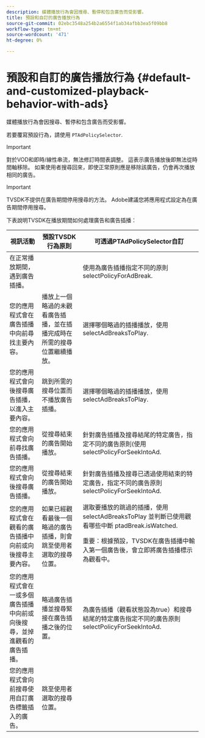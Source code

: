 ```yaml
---
description: 媒體播放行為會因搜尋、暫停和包含廣告而受影響。
title: 預設和自訂的廣告播放行為
source-git-commit: 02ebc3548a254b2a6554f1ab34afbb3ea5f09bb8
workflow-type: tm+mt
source-wordcount: '471'
ht-degree: 0%

---
```


# 預設和自訂的廣告播放行為 {#default-and-customized-playback-behavior-with-ads}

媒體播放行為會因搜尋、暫停和包含廣告而受影響。

若要覆寫預設行為，請使用 `PTAdPolicySelector`.

>[!IMPORTANT]
>
>對於VOD和即時/線性串流，無法修訂時間表調整。 這表示廣告播放後即無法從時間軸移除。 如果使用者搜尋回來，即使正常原則應是移除該廣告，仍會再次播放相同的廣告。

>[!IMPORTANT]
>
>TVSDK不提供在廣告期間停用搜尋的方法。 Adobe建議您將應用程式設定為在廣告期間停用搜尋。

下表說明TVSDK在播放期間如何處理廣告和廣告插播：

<table id="table_466538B1C2A646B89EB4F9AA111203BE"> 
 <thead> 
  <tr> 
   <th colname="col1" class="entry"><b>視訊活動</b></th> 
   <th colname="col2" class="entry"><b>預設TVSDK行為原則</b></th> 
   <th colname="col3" class="entry"><b>可透過PTAdPolicySelector自訂</b></th>
  </tr>
 </thead>
 <tbody> 
  <tr> 
   <td colname="col1"> 在正常播放期間，遇到廣告插播。 </td> 
   <td colname="col2"></td> 
   <td colname="col3">使用為廣告插播指定不同的原則 <span class="codeph"> selectPolicyForAdBreak</span>. </td> 
  </tr> 
  <tr> 
   <td colname="col1"> 您的應用程式會在廣告插播中向前尋找主要內容。 </td> 
   <td colname="col2"> 播放上一個略過的未觀看廣告插播，並在插播完成時在所需的搜尋位置繼續播放。 </td> 
   <td colname="col3">選擇哪個略過的插播播放，使用 <span class="codeph"> selectAdBreaksToPlay</span>. </td> 
  </tr> 
  <tr> 
   <td colname="col1"> 您的應用程式會向後搜尋廣告插播，以進入主要內容。 </td> 
   <td colname="col2"> 跳到所需的搜尋位置而不播放廣告插播。 </td> 
   <td colname="col3">選擇哪個略過的插播播放，使用 <span class="codeph"> selectAdBreaksToPlay</span>.                      </td> 
  </tr> 
  <tr> 
   <td colname="col1"> 您的應用程式會向前尋找廣告插播。 </td> 
   <td colname="col2"> 從搜尋結束的廣告開始播放。 </td> 
   <td colname="col3">針對廣告插播及搜尋結尾的特定廣告，指定不同的廣告原則(使用 <span class="codeph"> selectPolicyForSeekIntoAd</span>. </td> 
  </tr> 
  <tr> 
   <td colname="col1"> 您的應用程式會向後搜尋廣告插播。 </td> 
   <td colname="col2"> 從搜尋結束的廣告開始播放。 </td> 
   <td colname="col3">針對廣告插播及搜尋已透過使用結束的特定廣告，指定不同的廣告原則 <span class="codeph"> selectPolicyForSeekIntoAd</span>. </td> 
  </tr> 
  <tr> 
   <td colname="col1"> 您的應用程式會在觀看的廣告插播中向前或向後搜尋主要內容。 </td> 
   <td colname="col2"> 如果已經觀看最後一個略過的廣告插播，則會跳至使用者選取的搜尋位置。 </td> 
   <td colname="col3">選取要播放的跳過的插播，使用 <span class="codeph"> selectAdBreaksToPlay</span> 並判斷已使用觀看哪些中斷 <span class="codeph"> ptadBreak.isWatched</span>. <p> <p>重要：根據預設，TVSDK在廣告插播中輸入第一個廣告後，會立即將廣告插播標示為觀看中。 </p> </p> </td> 
  </tr> 
  <tr> 
   <td colname="col1"> 您的應用程式會在一或多個廣告插播中向前或向後搜尋，並掉進觀看的廣告插播。 </td> 
   <td colname="col2"> 略過廣告插播並搜尋緊接在廣告插播之後的位置。 </td> 
   <td colname="col3">為廣告插播（觀看狀態設為true）和搜尋結尾的特定廣告指定不同的廣告原則 <span class="codeph"> selectPolicyForSeekIntoAd</span>. </td> 
  </tr> 
  <tr> 
   <td colname="col1"> 您的應用程式會向前搜尋使用自訂廣告標籤插入的廣告。 </td> 
   <td colname="col2"> 跳至使用者選取的搜尋位置。 </td> 
   <td colname="col3"></td> 
  </tr> 
 </tbody> 
</table>
